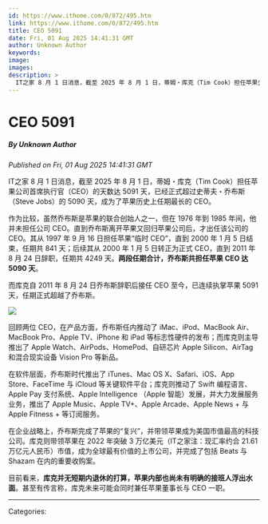 ```yaml
---
id: https://www.ithome.com/0/872/495.htm
link: https://www.ithome.com/0/872/495.htm
title: CEO 5091
date: Fri, 01 Aug 2025 14:41:31 GMT
author: Unknown Author
keywords: 
image: 
images: 
description: >
  IT之家 8 月 1 日消息，截至 2025 年 8 月 1 日，蒂姆・库克（Tim Cook）担任苹果公司首席执行官（CEO）的天数达 5091 天，已经正式超过史蒂夫・乔布斯（Steve Jobs）的 5090 天，成为了苹果历史上任期最长的 CEO。作为比较，虽然乔布斯是苹果的联合创始人之一，但在 1976 年到 1985 年间，他并未担任公司 CEO。直到乔布斯离开苹果又回归苹果公司后，才出任该公司的 CEO。其从 1997 年 9 月 16 日担任苹果“临时 CEO”，直到 2000 年 1 月 5 日结束，任期共 841 天；后续其从 2000 年 1 月 5 日转正为正式 CEO，直到 2011 年 8 月
---
```

# CEO 5091
##### By Unknown Author
_Published on Fri, 01 Aug 2025 14:41:31 GMT_

IT之家 8 月 1 日消息，截至 2025 年 8 月 1 日，蒂姆・库克（Tim Cook）担任苹果公司首席执行官（CEO）的天数达 5091 天，已经正式超过史蒂夫・乔布斯（Steve Jobs）的 5090 天，成为了苹果历史上任期最长的 CEO。

作为比较，虽然乔布斯是苹果的联合创始人之一，但在 1976 年到 1985 年间，他并未担任公司 CEO。直到乔布斯离开苹果又回归苹果公司后，才出任该公司的 CEO。其从 1997 年 9 月 16 日担任苹果“临时 CEO”，直到 2000 年 1 月 5 日结束，任期共 841 天；后续其从 2000 年 1 月 5 日转正为正式 CEO，直到 2011 年 8 月 24 日辞职，任期共 4249 天。**两段任期合计，乔布斯共担任苹果 CEO 达 5090 天**。

而库克自 2011 年 8 月 24 日乔布斯辞职后接任 CEO 至今，已连续执掌苹果 5091 天，任期正式超越了乔布斯。

![](https://img.ithome.com/newsuploadfiles/2025/8/e50c5627-9bd2-4af4-ad1d-d725c3dde251.jpg?x-bce-process=image/format,f_auto)

回顾两位 CEO，在产品方面，乔布斯任内推动了 iMac、iPod、MacBook Air、MacBook Pro、Apple TV、iPhone 和 iPad 等标志性硬件的发布；而库克则主导推出了 Apple Watch、AirPods、HomePod、自研芯片 Apple Silicon、AirTag 和混合现实设备 Vision Pro 等新品。

在软件层面，乔布斯时代推出了 iTunes、Mac OS X、Safari、iOS、App Store、FaceTime 与 iCloud 等关键软件平台；库克则推动了 Swift 编程语言、Apple Pay 支付系统、Apple Intelligence （Apple 智能）发展，并大力发展服务业务，推出了 Apple Music、Apple TV+、Apple Arcade、Apple News + 与 Apple Fitness + 等订阅服务。

在企业战略上，乔布斯完成了苹果的“复兴”，并带领苹果成为美国市值最高的科技公司。库克则带领苹果在 2022 年突破 3 万亿美元（IT之家注：现汇率约合 21.61 万亿元人民币）市值，成为全球最有价值的上市公司，并完成了包括 Beats 与 Shazam 在内的重要收购案。

目前看来，**库克并无短期内退休的打算，苹果内部也尚未有明确的接班人浮出水面**。甚至有传言称，库克未来可能会同时兼任苹果董事长与 CEO 一职。

---
Categories: 